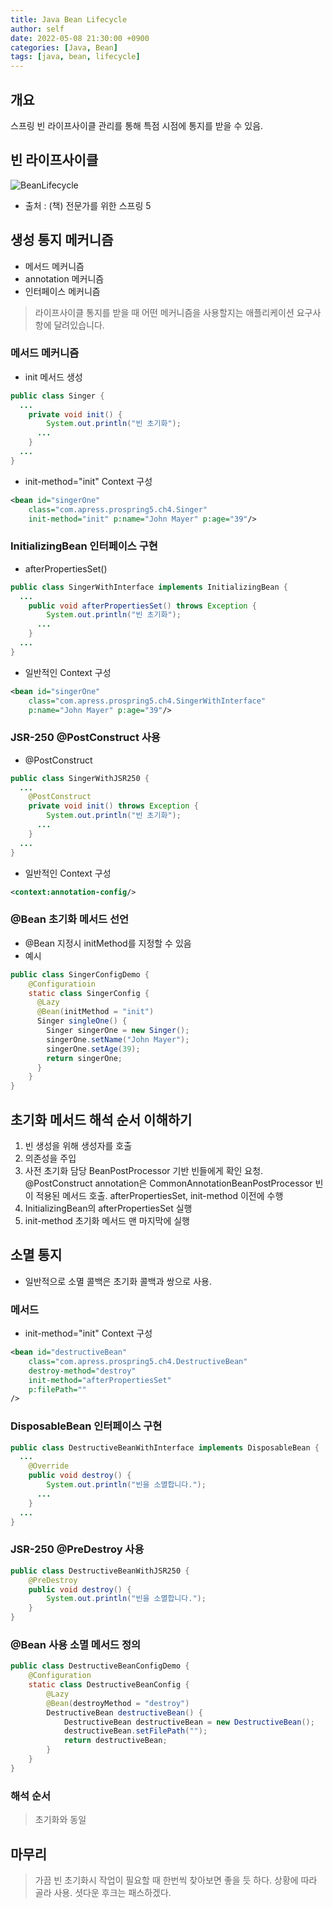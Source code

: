 ```yaml
---
title: Java Bean Lifecycle
author: self
date: 2022-05-08 21:30:00 +0900
categories: [Java, Bean]
tags: [java, bean, lifecycle]
---
```


## 개요
스프링 빈 라이프사이클 관리를 통해 특점 시점에 통지를 받을 수 있음.

## 빈 라이프사이클
![BeanLifecycle](https://raw.githubusercontent.com/bonclay/bonclay.github.io/main/image/blog_0508_01.png)
* 출처 : (책) 전문가를 위한 스프링 5

## 생성 통지 메커니즘
* 메서드 메커니즘
* annotation 메커니즘
* 인터페이스 메커니즘

> 라이프사이클 통지를 받을 때 어떤 메커니즘을 사용할지는 애플리케이션 요구사항에 달려있습니다.

### 메서드 메커니즘
* init 메서드 생성
```java
public class Singer {
  ...
    private void init() {
        System.out.println("빈 초기화");
      ...
    }
  ...
}
```
* init-method="init" Context 구성
```xml
<bean id="singerOne"
    class="com.apress.prospring5.ch4.Singer"
    init-method="init" p:name="John Mayer" p:age="39"/>
```

### InitializingBean 인터페이스 구현
* afterPropertiesSet()
```java
public class SingerWithInterface implements InitializingBean {
  ...
    public void afterPropertiesSet() throws Exception {
        System.out.println("빈 초기화");
      ...
    }
  ...
}
```

* 일반적인 Context 구성
```xml
<bean id="singerOne"
    class="com.apress.prospring5.ch4.SingerWithInterface"
    p:name="John Mayer" p:age="39"/>
```

### JSR-250 @PostConstruct 사용
* @PostConstruct
```java
public class SingerWithJSR250 {
  ...
    @PostConstruct
    private void init() throws Exception {
        System.out.println("빈 초기화");
      ...
    }
  ...
}
```

* 일반적인 Context 구성
```xml
<context:annotation-config/>
```

### @Bean 초기화 메서드 선언
* @Bean 지정시 initMethod를 지정할 수 있음
* 예시
```java
public class SingerConfigDemo {
    @Configuratioin
    static class SingerConfig {
      @Lazy
      @Bean(initMethod = "init")
      Singer singleOne() {
        Singer singerOne = new Singer();
        singerOne.setName("John Mayer");
        singerOne.setAge(39);
        return singerOne;
      }
    }
}
```

## 초기화 메서드 해석 순서 이해하기
1. 빈 생성을 위해 생성자를 호출
2. 의존성을 주입
3. 사전 초기화 담당 BeanPostProcessor 기반 빈들에게 확인 요청. @PostConstruct annotation은 CommonAnnotationBeanPostProcessor 빈이 적용된 메서드 호출. afterPropertiesSet, init-method 이전에 수행
4. InitializingBean의 afterPropertiesSet 실행
5. init-method 초기화 메서드 맨 마지막에 실행

## 소멸 통지
* 일반적으로 소멸 콜백은 초기화 콜백과 쌍으로 사용.

### 메서드
* init-method="init" Context 구성
```xml
<bean id="destructiveBean"
    class="com.apress.prospring5.ch4.DestructiveBean"
    destroy-method="destroy"
    init-method="afterPropertiesSet"
    p:filePath=""
/>
```

### DisposableBean 인터페이스 구현
```java
public class DestructiveBeanWithInterface implements DisposableBean {
  ...
    @Override
    public void destroy() {
        System.out.println("빈을 소멸합니다.");
      ...
    }
  ...
}
```

### JSR-250 @PreDestroy 사용
```java
public class DestructiveBeanWithJSR250 {
    @PreDestroy
    public void destroy() {
        System.out.println("빈을 소멸합니다.");
    }
}
```

### @Bean 사용 소멸 메서드 정의
```java
public class DestructiveBeanConfigDemo {
    @Configuration
    static class DestructiveBeanConfig {
        @Lazy
        @Bean(destroyMethod = "destroy")
        DestructiveBean destructiveBean() {
            DestructiveBean destructiveBean = new DestructiveBean();
            destructiveBean.setFilePath("");
            return destructiveBean;
        }
    }
}
```
### 해석 순서
> 초기화와 동일

## 마무리
> 가끔 빈 초기화시 작업이 필요할 때 한번씩 찾아보면 좋을 듯 하다. 상황에 따라 골라 사용. 셧다운 후크는 패스하겠다.
